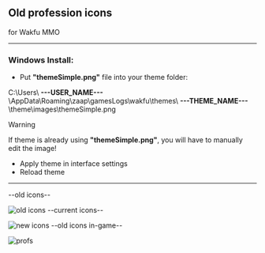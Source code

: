 ## Old profession icons

for Wakfu MMO
___
### Windows Install:
- Put **"themeSimple.png"** file into your theme folder:

C:\Users\ **---USER_NAME---** \AppData\Roaming\zaap\gamesLogs\wakfu\themes\ **---THEME_NAME---** \theme\images\themeSimple.png
> [!Warning]
> If theme is already using **"themeSimple.png"**, you will have to manually edit the image!
- Apply theme in interface settings
- Reload theme
___
--old icons--

![old icons](https://github.com/ForbiddenMagic/wakfu-old-profession-icons/assets/29806538/48492cda-48bd-40b3-9c93-06337f4b1463)
--current icons--

![new icons](https://github.com/ForbiddenMagic/wakfu-old-profession-icons/assets/29806538/74b19ef6-bca9-4ff3-b38d-6a0636c20881)
--old icons in-game--

![profs](https://github.com/ForbiddenMagic/wakfu-old-profession-icons/assets/29806538/bcc553a9-73d1-4ea2-9106-0bad967f1d15)
